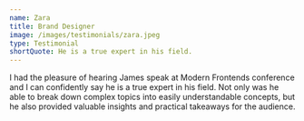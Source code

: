 ```yaml
---
name: Zara
title: Brand Designer
image: /images/testimonials/zara.jpeg
type: Testimonial
shortQuote: He is a true expert in his field.
---
```


I had the pleasure of hearing James speak at Modern Frontends conference and I can confidently say he is a true expert in his field. Not only was he able to break down complex topics into easily understandable concepts, but he also provided valuable insights and practical takeaways for the audience.

